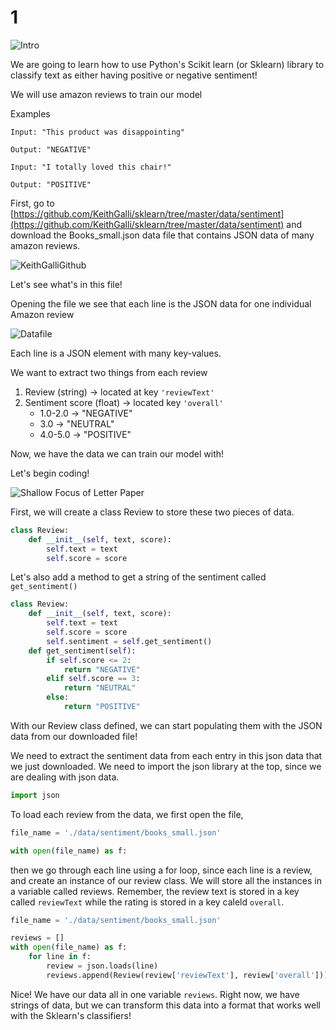 # 1

![Intro](https://images.pexels.com/photos/281962/pexels-photo-281962.jpeg?auto=compress&cs=tinysrgb&dpr=2&h=200&w=200)

We are going to learn how to use Python's Scikit learn \(or Sklearn\) library to classify text as either having positive or negative sentiment!

We will use amazon reviews to train our model

Examples

```text
Input: "This product was disappointing"

Output: "NEGATIVE"

Input: "I totally loved this chair!"

Output: "POSITIVE"
```

First, go to [https://github.com/KeithGalli/sklearn/tree/master/data/sentiment](https://github.com/KeithGalli/sklearn/tree/master/data/sentiment) and download the Books\_small.json data file that contains JSON data of many amazon reviews.

![KeithGalliGithub](https://github.com/bitprj/curriculum/tree/248f3736c723250c63af1faf364df8bd633b83d7/Module_Twitter_API/activities/Act11_Intro%20to%20ML%20with%20Sci-kit%20Learn/C:/Users/orang/Desktop/home/bitlab/machine_learning/KeithGalliGithub.png)

Let's see what's in this file!

Opening the file we see that each line is the JSON data for one individual Amazon review

![Datafile](https://github.com/bitprj/curriculum/tree/248f3736c723250c63af1faf364df8bd633b83d7/Module_Twitter_API/activities/Act11_Intro%20to%20ML%20with%20Sci-kit%20Learn/C:/Users/orang/Desktop/home/bitlab/machine_learning/Datafile.png)

Each line is a JSON element with many key-values.

We want to extract two things from each review

1. Review \(string\)                     → located at key `'reviewText'`
2. Sentiment score \(float\)      → located key `'overall'`
   * 1.0-2.0  → "NEGATIVE"
   * 3.0         → "NEUTRAL"
   * 4.0-5.0  → "POSITIVE"

Now, we have the data we can train our model with!

Let's begin coding!

![Shallow Focus of Letter Paper](https://images.pexels.com/photos/1157151/pexels-photo-1157151.jpeg?auto=compress&cs=tinysrgb&h=750&w=1260)

First, we will create a class Review to store these two pieces of data.

```python
class Review:
    def __init__(self, text, score):
        self.text = text
        self.score = score
```

Let's also add a method to get a string of the sentiment called `get_sentiment()`

```python
class Review:
    def __init__(self, text, score):
        self.text = text
        self.score = score
        self.sentiment = self.get_sentiment()
    def get_sentiment(self):
        if self.score <= 2:
            return "NEGATIVE"
        elif self.score == 3:
            return "NEUTRAL"
        else:
            return "POSITIVE"
```

With our Review class defined, we can start populating them with the JSON data from our downloaded file!

We need to extract the sentiment data from each entry in this json data that we just downloaded. We need to import the json library at the top, since we are dealing with json data.

```python
import json
```

To load each review from the data, we first open the file,

```python
file_name = './data/sentiment/books_small.json'

with open(file_name) as f:
```

then we go through each line using a for loop, since each line is a review, and create an instance of our review class. We will store all the instances in a variable called reviews. Remember, the review text is stored in a key called `reviewText` while the rating is stored in a key caleld `overall`.

```python
file_name = './data/sentiment/books_small.json'

reviews = []
with open(file_name) as f:
    for line in f:
        review = json.loads(line)
        reviews.append(Review(review['reviewText'], review['overall']))
```

Nice! We have our data all in one variable `reviews`. Right now, we have strings of data, but we can transform this data into a format that works well with the Sklearn's classifiers!

